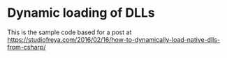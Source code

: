 # Dynamic loading of DLLs

This is the sample code based for a post at https://studiofreya.com/2016/02/16/how-to-dynamically-load-native-dlls-from-csharp/